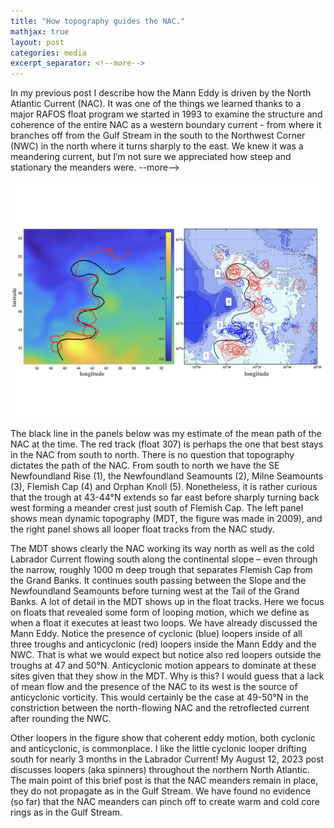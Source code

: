 ```yaml
---
title: "How topography guides the NAC."
mathjax: true
layout: post
categories: media
excerpt_separator: <!--more-->
---
```


In my previous post I describe how the Mann Eddy is driven by the North Atlantic Current (NAC). It was one of the things we learned thanks to a major RAFOS float program we started in 1993 to examine the structure and coherence of the entire NAC as a western boundary current - from where it branches off from the Gulf Stream in the south to the Northwest Corner (NWC) in the north where it turns sharply to the east. We knew it was a meandering current, but I’m not sure we appreciated how steep and stationary the meanders were. 
--more-->

![NAC_path.jpeg](/assets/NAC_path.jpeg)

The black line in the panels below was my estimate of the mean path of the NAC at the time. The red track (float 307) is perhaps the one that best stays in the NAC from south to north. There is no question that topography dictates the path of the NAC. From south to north we have the SE Newfoundland Rise (1), the Newfoundland Seamounts (2), Milne Seamounts (3), Flemish Cap (4) and Orphan Knoll (5). Nonetheless, it is rather curious that the trough at 43-44°N extends so far east before sharply turning back west forming a meander crest just south of Flemish Cap. The left panel shows mean dynamic topography (MDT, the figure was made in 2009), and the right panel shows all looper float tracks from the NAC study. 

The MDT shows clearly the NAC working its way north as well as the cold Labrador Current flowing south along the continental slope – even through the narrow, roughly 1000 m deep trough that separates Flemish Cap from the Grand Banks. It continues south passing between the Slope and the Newfoundland Seamounts before turning west at the Tail of the Grand Banks. A lot of detail in the MDT shows up in the float tracks. Here we focus on floats that revealed some form of looping motion, which we define as when a float it executes at least two loops. We have already discussed the Mann Eddy. Notice the presence of cyclonic (blue) loopers inside of all three troughs and anticyclonic (red) loopers inside the Mann Eddy and the NWC. That is what we would expect but notice also red loopers outside the troughs at 47 and 50°N. Anticyclonic motion appears to dominate at these sites given that they show in the MDT. Why is this? I would guess that a lack of mean flow and the presence of the NAC to its west is the source of anticyclonic vorticity. This would certainly be the case at 49-50°N in the constriction between the north-flowing NAC and the retroflected current after rounding the NWC. 

Other loopers in the figure show that coherent eddy motion, both cyclonic and anticyclonic, is commonplace. I like the little cyclonic looper drifting south for nearly 3 months in the Labrador Current! My August 12, 2023 post discusses loopers (aka spinners) throughout the northern North Atlantic. The main point of this brief post is that the NAC meanders remain in place, they do not propagate as in the Gulf Stream. We have found no evidence (so far) that the NAC meanders can pinch off to create warm and cold core rings as in the Gulf Stream. 
